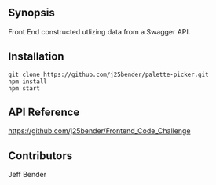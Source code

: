 ## Synopsis

Front End constructed utlizing data from a Swagger API.

## Installation
```
git clone https://github.com/j25bender/palette-picker.git
npm install
npm start
```

## API Reference

https://github.com/j25bender/Frontend_Code_Challenge


## Contributors

Jeff Bender


